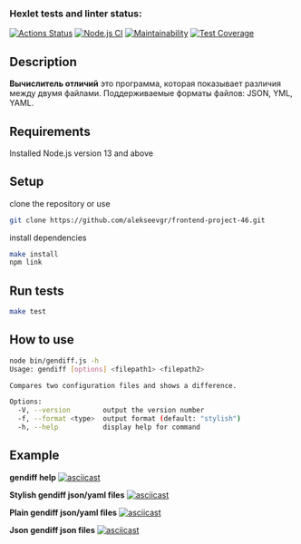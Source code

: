 ### Hexlet tests and linter status:
[![Actions Status](https://github.com/alekseevgr/frontend-project-46/workflows/hexlet-check/badge.svg)](https://github.com/alekseevgr/frontend-project-46/actions)
[![Node.js CI](https://github.com/alekseevgr/frontend-project-46/actions/workflows/node.js.yml/badge.svg)](https://github.com/alekseevgr/frontend-project-46/actions/workflows/node.js.yml)
[![Maintainability](https://api.codeclimate.com/v1/badges/360efcf317da4cc44f03/maintainability)](https://codeclimate.com/github/alekseevgr/frontend-project-46/maintainability)
[![Test Coverage](https://api.codeclimate.com/v1/badges/360efcf317da4cc44f03/test_coverage)](https://codeclimate.com/github/alekseevgr/frontend-project-46/test_coverage)

## Description

**Вычислитель отличий** это программа, которая показывает различия между двумя файлами. Поддерживаемые форматы файлов: JSON, YML, YAML.

## Requirements

Installed Node.js version 13 and above

## Setup

clone the repository or use 
 ```bash
git clone https://github.com/alekseevgr/frontend-project-46.git
 ```
 install dependencies
 ```bash
 make install
 npm link
 ```

## Run tests

```bash
make test
```

## How to use

```bash
node bin/gendiff.js -h
Usage: gendiff [options] <filepath1> <filepath2>

Compares two configuration files and shows a difference.

Options:
  -V, --version        output the version number
  -f, --format <type>  output format (default: "stylish")
  -h, --help           display help for command
```

## Example

**gendiff help**
[![asciicast](https://asciinema.org/a/XM0u4xnNzoOUn3yweboyK1iv8.svg)](https://asciinema.org/a/XM0u4xnNzoOUn3yweboyK1iv8)

**Stylish gendiff json/yaml files**
[![asciicast](https://asciinema.org/a/qcWmYo0Se8xLD0PMh60Tjowea.svg)](https://asciinema.org/a/qcWmYo0Se8xLD0PMh60Tjowea)

**Plain gendiff json/yaml files**
[![asciicast](https://asciinema.org/a/KGUEkwLxz7XD6WMINMeYSxQzg.svg)](https://asciinema.org/a/KGUEkwLxz7XD6WMINMeYSxQzg)

**Json gendiff json files**
[![asciicast](https://asciinema.org/a/KE1vTJ9bWDR6BPI9ivfMO59j6.svg)](https://asciinema.org/a/KE1vTJ9bWDR6BPI9ivfMO59j6)
